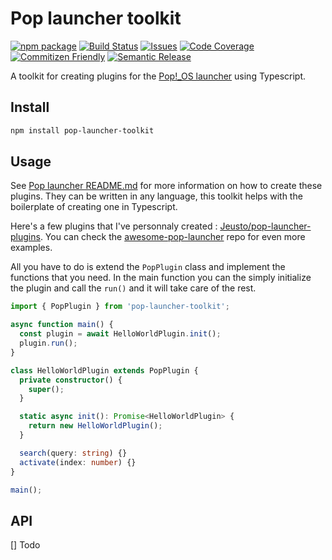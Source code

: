 # Pop launcher toolkit

[![npm package][npm-img]][npm-url]
[![Build Status][build-img]][build-url]
[![Issues][issues-img]][issues-url]
[![Code Coverage][codecov-img]][codecov-url]
[![Commitizen Friendly][commitizen-img]][commitizen-url]
[![Semantic Release][semantic-release-img]][semantic-release-url]

A toolkit for creating plugins for the [Pop!\_OS launcher](https://github.com/pop-os/launcher) using Typescript.

## Install

```bash
npm install pop-launcher-toolkit
```

## Usage

See [Pop launcher README.md](https://github.com/pop-os/launcher#plugin-config) for more information on how to create these plugins.
They can be written in any language, this toolkit helps with the boilerplate of creating one in Typescript.

Here's a few plugins that I've personnaly created : [Jeusto/pop-launcher-plugins](https://github.com/Jeusto/pop-launcher-plugins).
You can check the [awesome-pop-launcher](https://github.com/lucas-dclrcq/awesome-pop-launcher) repo for even more examples.

All you have to do is extend the `PopPlugin` class and implement the functions that you need.
In the main function you can the simply initialize the plugin and call the `run()` and it will take care of the rest.

```ts
import { PopPlugin } from 'pop-launcher-toolkit';

async function main() {
  const plugin = await HelloWorldPlugin.init();
  plugin.run();
}

class HelloWorldPlugin extends PopPlugin {
  private constructor() {
    super();
  }

  static async init(): Promise<HelloWorldPlugin> {
    return new HelloWorldPlugin();
  }

  search(query: string) {}
  activate(index: number) {}
}

main();
```

## API

[] Todo

[build-img]: https://github.com/jeusto/pop-launcher-toolkit/actions/workflows/release.yml/badge.svg
[build-url]: https://github.com/jeusto/pop-launcher-toolkit/actions/workflows/release.yml
[npm-img]: https://img.shields.io/npm/v/pop-launcher-toolkit
[npm-url]: https://www.npmjs.com/package/pop-launcher-toolkit
[issues-img]: https://img.shields.io/github/issues/jeusto/pop-launcher-toolkit
[issues-url]: https://github.com/jeusto/pop-launcher-toolkit/issues
[codecov-img]: https://codecov.io/gh/jeusto/pop-launcher-toolkit/branch/master/graph/badge.svg
[codecov-url]: https://codecov.io/gh/jeusto/pop-launcher-toolkit
[semantic-release-img]: https://img.shields.io/badge/%20%20%F0%9F%93%A6%F0%9F%9A%80-semantic--release-e10079.svg
[semantic-release-url]: https://github.com/semantic-release/semantic-release
[commitizen-img]: https://img.shields.io/badge/commitizen-friendly-brightgreen.svg
[commitizen-url]: http://commitizen.github.io/cz-cli/
